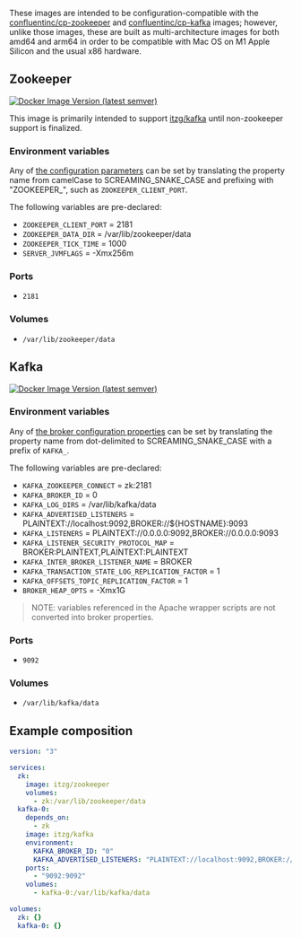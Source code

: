 These images are intended to be configuration-compatible with the [confluentinc/cp-zookeeper](https://hub.docker.com/r/confluentinc/cp-zookeeper) and [confluentinc/cp-kafka](https://hub.docker.com/r/confluentinc/cp-kafka) images; however, unlike those images, these are built as multi-architecture images for both amd64 and arm64 in order to be compatible with Mac OS on M1 Apple Silicon and the usual x86 hardware.

## Zookeeper

[![Docker Image Version (latest semver)](https://img.shields.io/docker/v/itzg/zookeeper?label=Image:%20itzg/zookeeper)](https://hub.docker.com/r/itzg/zookeeper)

This image is primarily intended to support [itzg/kafka](https://hub.docker.com/r/itzg/kafka) until non-zookeeper support is finalized.

### Environment variables

Any of [the configuration parameters](https://zookeeper.apache.org/doc/r3.3.3/zookeeperAdmin.html#sc_configuration) can be set by translating the property name from camelCase to SCREAMING_SNAKE_CASE and prefixing with "ZOOKEEPER_", such as `ZOOKEEPER_CLIENT_PORT`.

The following variables are pre-declared:

- `ZOOKEEPER_CLIENT_PORT` = 2181
- `ZOOKEEPER_DATA_DIR` = /var/lib/zookeeper/data
- `ZOOKEEPER_TICK_TIME` = 1000
- `SERVER_JVMFLAGS` = -Xmx256m

### Ports

- `2181`

### Volumes

- `/var/lib/zookeeper/data`

## Kafka

[![Docker Image Version (latest semver)](https://img.shields.io/docker/v/itzg/kafka?label=Image:%20itzg/kafka)](https://hub.docker.com/r/itzg/kafka)

### Environment variables

Any of [the broker configuration properties](https://kafka.apache.org/documentation/#brokerconfigs) can be set by translating the property name from dot-delimited to SCREAMING_SNAKE_CASE with a prefix of `KAFKA_`.

The following variables are pre-declared:

- `KAFKA_ZOOKEEPER_CONNECT` = zk:2181
- `KAFKA_BROKER_ID` = 0
- `KAFKA_LOG_DIRS` = /var/lib/kafka/data
- `KAFKA_ADVERTISED_LISTENERS` = PLAINTEXT://localhost:9092,BROKER://${HOSTNAME}:9093
- `KAFKA_LISTENERS` = PLAINTEXT://0.0.0.0:9092,BROKER://0.0.0.0:9093
- `KAFKA_LISTENER_SECURITY_PROTOCOL_MAP` = BROKER:PLAINTEXT,PLAINTEXT:PLAINTEXT
- `KAFKA_INTER_BROKER_LISTENER_NAME` = BROKER
- `KAFKA_TRANSACTION_STATE_LOG_REPLICATION_FACTOR` = 1
- `KAFKA_OFFSETS_TOPIC_REPLICATION_FACTOR` = 1
- `BROKER_HEAP_OPTS` = -Xmx1G

> NOTE: variables referenced in the Apache wrapper scripts are not converted into broker properties.

### Ports

- `9092`

### Volumes

- `/var/lib/kafka/data`

## Example composition

```yaml
version: "3"

services:
  zk:
    image: itzg/zookeeper
    volumes:
      - zk:/var/lib/zookeeper/data
  kafka-0:
    depends_on:
      - zk
    image: itzg/kafka
    environment:
      KAFKA_BROKER_ID: "0"
      KAFKA_ADVERTISED_LISTENERS: "PLAINTEXT://localhost:9092,BROKER://kafka-0:9093"
    ports:
      - "9092:9092"
    volumes:
      - kafka-0:/var/lib/kafka/data

volumes:
  zk: {}
  kafka-0: {}
```